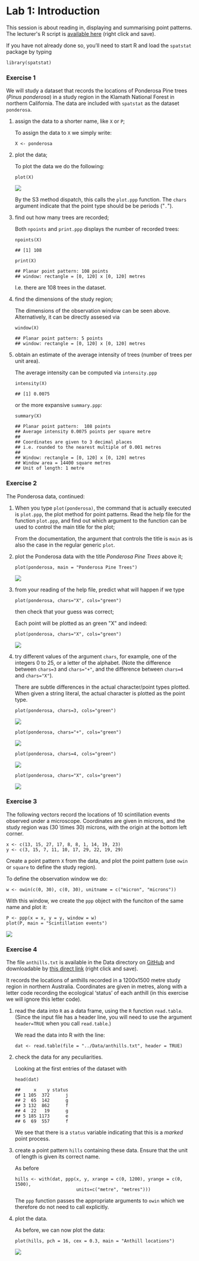 Lab 1: Introduction
================

This session is about reading in, displaying and summarising point patterns.
The lecturer's R script is [available here](https://raw.githubusercontent.com/spatstat/testWorkshop/master/Scripts/script01.R) (right click and save).

If you have not already done so, you’ll need to start R and load the `spatstat` package by typing

``` {.r}
library(spatstat)
```

### Exercise 1

We will study a dataset that records the locations of Ponderosa Pine trees (*Pinus ponderosa*) in a study region in the Klamath National Forest in northern California. The data are included with `spatstat` as the dataset `ponderosa`.

1.  assign the data to a shorter name, like `X` or `P`;

    To assign the data to `X` we simply write:

    ``` {.r}
    X <- ponderosa
    ```

2.  plot the data;

    To plot the data we do the following:

    ``` {.r}
    plot(X)
    ```

    ![](solution01_files/figure-markdown_github/unnamed-chunk-4-1.png)

    By the S3 method dispatch, this calls the `plot.ppp` function. The `chars` argument indicate that the point type should be be periods ("`.`").

3.  find out how many trees are recorded;

    Both `npoints` and `print.ppp` displays the number of recorded trees:

    ``` {.r}
    npoints(X)
    ```

        ## [1] 108

    ``` {.r}
    print(X)
    ```

        ## Planar point pattern: 108 points
        ## window: rectangle = [0, 120] x [0, 120] metres

    I.e. there are 108 trees in the dataset.

4.  find the dimensions of the study region;

    The dimensions of the observation window can be seen above. Alternatively, it can be directly assesed via

    ``` {.r}
    window(X)
    ```

        ## Planar point pattern: 5 points
        ## window: rectangle = [0, 120] x [0, 120] metres

5.  obtain an estimate of the average intensity of trees (number of trees per unit area).

    The average intensity can be computed via `intensity.ppp`

    ``` {.r}
    intensity(X)
    ```

        ## [1] 0.0075

    or the more expansive `summary.ppp`:

    ``` {.r}
    summary(X)
    ```

        ## Planar point pattern:  108 points
        ## Average intensity 0.0075 points per square metre
        ## 
        ## Coordinates are given to 3 decimal places
        ## i.e. rounded to the nearest multiple of 0.001 metres
        ## 
        ## Window: rectangle = [0, 120] x [0, 120] metres
        ## Window area = 14400 square metres
        ## Unit of length: 1 metre

### Exercise 2

The Ponderosa data, continued:

1.  When you type `plot(ponderosa)`, the command that is actually executed is `plot.ppp`, the plot method for point patterns. Read the help file for the function `plot.ppp`, and find out which argument to the function can be used to control the main title for the plot;

    From the documentation, the argument that controls the title is `main` as is also the case in the regular generic `plot`.

2.  plot the Ponderosa data with the title *Ponderosa Pine Trees* above it;

    ``` {.r}
    plot(ponderosa, main = "Ponderosa Pine Trees")
    ```

    ![](solution01_files/figure-markdown_github/unnamed-chunk-9-1.png)

3.  from your reading of the help file, predict what will happen if we type

    ``` {.r}
    plot(ponderosa, chars="X", cols="green")
    ```

    then check that your guess was correct;

    Each point will be plotted as an green "X" and indeed:

    ``` {.r}
    plot(ponderosa, chars="X", cols="green")
    ```

    ![](solution01_files/figure-markdown_github/unnamed-chunk-11-1.png)

4.  try different values of the argument `chars`, for example, one of the integers 0 to 25, or a letter of the alphabet. (Note the difference between `chars=3` and `chars="+"`, and the difference between `chars=4` and `chars="X"`).

    There are subtle differences in the actual character/point types plotted. When given a string literal, the actual character is plotted as the point type.

    ``` {.r}
    plot(ponderosa, chars=3, cols="green")
    ```

    ![](solution01_files/figure-markdown_github/unnamed-chunk-12-1.png)

    ``` {.r}
    plot(ponderosa, chars="+", cols="green")
    ```

    ![](solution01_files/figure-markdown_github/unnamed-chunk-12-2.png)

    ``` {.r}
    plot(ponderosa, chars=4, cols="green")
    ```

    ![](solution01_files/figure-markdown_github/unnamed-chunk-12-3.png)

    ``` {.r}
    plot(ponderosa, chars="X", cols="green")
    ```

    ![](solution01_files/figure-markdown_github/unnamed-chunk-12-4.png)

### Exercise 3

The following vectors record the locations of 10 scintillation events observed under a microscope. Coordinates are given in microns, and the study region was \(30 \times 30\) microns, with the origin at the bottom left corner.

``` {.r}
x <- c(13, 15, 27, 17, 8, 8, 1, 14, 19, 23)
y <- c(3, 15, 7, 11, 10, 17, 29, 22, 19, 29)
```

Create a point pattern `X` from the data, and plot the point pattern (use `owin` or `square` to define the study region).

To define the observation window we do:

``` {.r}
w <- owin(c(0, 30), c(0, 30), unitname = c("micron", "microns"))
```

With this window, we create the `ppp` object with the funciton of the same name and plot it:

``` {.r}
P <- ppp(x = x, y = y, window = w)
plot(P, main = "Scintillation events")
```

![](solution01_files/figure-markdown_github/unnamed-chunk-15-1.png)

### Exercise 4

The file `anthills.txt` is available in the Data directory on [GitHub](https://github.com/spatstat/testWorkshop) and downloadable by [this direct link](https://raw.githubusercontent.com/spatstat/testWorkshop/master/Data/anthills.txt) (right click and save).

It records the locations of anthills recorded in a 1200x1500 metre study region in northern Australia. Coordinates are given in metres, along with a letter code recording the ecological ‘status’ of each anthill (in this exercise we will ignore this letter code).

1.  read the data into `R` as a data frame, using the `R` function `read.table`. (Since the input file has a header line, you will need to use the argument `header=TRUE` when you call `read.table`.)

    We read the data into R with the line:

    ``` {.r}
    dat <- read.table(file = "../Data/anthills.txt", header = TRUE)
    ```

2.  check the data for any peculiarities.

    Looking at the first entries of the dataset with

    ``` {.r}
    head(dat)
    ```

        ##     x    y status
        ## 1 105  372      j
        ## 2  65  142      g
        ## 3 132  862      f
        ## 4  22   19      g
        ## 5 185 1173      e
        ## 6  69  557      f

    We see that there is a `status` variable indicating that this is a *marked* point process.

3.  create a point pattern `hills` containing these data. Ensure that the unit of length is given its correct name.

    As before

    ``` {.r}
    hills <- with(dat, ppp(x, y, xrange = c(0, 1200), yrange = c(0, 1500), 
                           units=c("metre", "metres")))
    ```

    The `ppp` function passes the appropriate arguments to `owin` which we therefore do not need to call explicitly.

4.  plot the data.

    As before, we can now plot the data:

    ``` {.r}
    plot(hills, pch = 16, cex = 0.3, main = "Anthill locations")
    ```

    ![](solution01_files/figure-markdown_github/unnamed-chunk-19-1.png)
